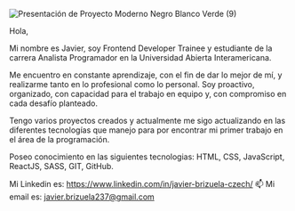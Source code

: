    ![Presentación de Proyecto Moderno Negro Blanco Verde (9)](https://user-images.githubusercontent.com/83432245/221933932-952025a7-5616-4c94-9918-232d6a9ba310.gif)

Hola,

Mi nombre es Javier, soy Frontend Developer Trainee y estudiante de la carrera Analista Programador en la Universidad Abierta Interamericana.

Me encuentro en constante aprendizaje, con el fin de dar lo mejor de mí, y realizarme tanto en lo profesional como lo personal. Soy proactivo, organizado, con capacidad para el trabajo en equipo y, con compromiso en cada desafío planteado.

Tengo varios proyectos creados  y actualmente me sigo actualizando en las diferentes tecnologías que manejo para por encontrar mi primer trabajo en el área de la programación. 

Poseo conocimiento en las siguientes tecnologias: HTML, CSS, JavaScript, ReactJS, SASS, GIT, GitHub.


Mi Linkedin es: https://www.linkedin.com/in/javier-brizuela-czech/
📫 Mi email es: javier.brizuela237@gmail.com

<!---
javiCzech/javiCzech is a ✨ special ✨ repository because its `README.md` (this file) appears on your GitHub profile.
You can click the Preview link to take a look at your changes.
--->
